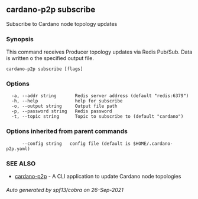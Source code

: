 ## cardano-p2p subscribe

Subscribe to Cardano node topology updates

### Synopsis

This command receives Producer topology updates via Redis Pub/Sub. Data is written o the specified output file.

```
cardano-p2p subscribe [flags]
```

### Options

```
  -a, --addr string       Redis server address (default "redis:6379")
  -h, --help              help for subscribe
  -o, --output string     Output file path
  -p, --password string   Redis password
  -t, --topic string      Topic to subscribe to (default "cardano")
```

### Options inherited from parent commands

```
      --config string   config file (default is $HOME/.cardano-p2p.yaml)
```

### SEE ALSO

* [cardano-p2p](cardano-p2p.md)	 - A CLI application to update Cardano node topologies

###### Auto generated by spf13/cobra on 26-Sep-2021
